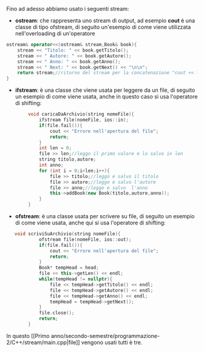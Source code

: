 Fino ad adesso abbiamo usato i seguenti stream:
 - **ostream**: che rappresenta uno stream di output, ad esempio **cout** è una classe di tipo ofstream, di seguito un'esempio di come viene utilizzata nell'overloading di un'operatore
```cpp
ostream& operator<<(ostream& stream,Book& book){
	stream << "Titolo: " << book.getTitolo();
	stream << " Autore: " << book.getAutore();
	stream << " Anno: " << book.getAnno();
	stream << " Next: " << book.getNext() << "\n\n";
	return stream;//ritorno del stream per la concatenazione "cout << libro1 << libro2 ecc..."
}
```
 - **ifstream**: è una classe che viene usata per leggere da un file, di seguito un esempio di come viene usata, anche in questo caso si usa l'operatore di shifting:
```cpp
        void caricaDaArchivio(string nomeFile){
            ifstream file(nomeFile, ios::in);
            if(file.fail()){
                cout << "Errore nell'apertura del file";
                return;
            }
            int len = 0;
            file >> len;//leggo il primo valore e lo salvo in len
            string titolo,autore;
            int anno;
            for (int i = 0;i<len;i++){
                file >> titolo;//leggo e salvo il titolo
                file >> autore;//leggo e salvo l'autore
                file >> anno;//leggo e salvo  l'anno
                this->addBook(new Book(titolo,autore,anno));
            }
        }
```
 - **ofstream**: è una classe usata per scrivere su file, di seguito un esempio di come viene usata, anche qui si usa l'operatore di shifting:
```cpp
   void scriviSuArchivio(string nomeFile){
            ofstream file(nomeFile, ios::out);
            if(file.fail()){
                cout << "Errore nell'apertura del file";
                return;
            }
            Book* tempHead = head;
            file << this->getLen() << endl;
            while(tempHead != nullptr){
                file << tempHead->getTitolo() << endl;
                file << tempHead->getAutore() << endl;
                file << tempHead->getAnno() << endl;
                tempHead = tempHead->getNext();
            }
            file.close();
            return;
        }
```

In questo [[Primo anno/secondo-semestre/programmazione-2/C++/stream/main.cpp|file]] vengono usati tutti è tre.